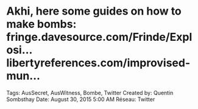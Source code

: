 # Akhi, here some guides on how to make bombs: fringe.davesource.com/Frinde/Explosi… libertyreferences.com/improvised-mun…

Tags: AusSecret, AusWitness, Bombe, Twitter
Created by: Quentin Sombsthay
Date: August 30, 2015 5:00 AM
Réseau: Twitter